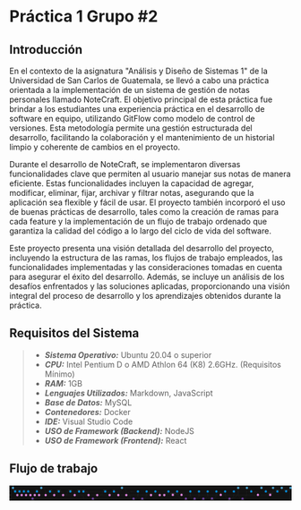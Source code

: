 # Práctica 1 Grupo #2

## Introducción

En el contexto de la asignatura "Análisis y Diseño de Sistemas 1" de la Universidad de San Carlos de Guatemala, se llevó a cabo una práctica orientada a la implementación de un sistema de gestión de notas personales llamado NoteCraft. El objetivo principal de esta práctica fue brindar a los estudiantes una experiencia práctica en el desarrollo de software en equipo, utilizando GitFlow como modelo de control de versiones. Esta metodología permite una gestión estructurada del desarrollo, facilitando la colaboración y el mantenimiento de un historial limpio y coherente de cambios en el proyecto.

Durante el desarrollo de NoteCraft, se implementaron diversas funcionalidades clave que permiten al usuario manejar sus notas de manera eficiente. Estas funcionalidades incluyen la capacidad de agregar, modificar, eliminar, fijar, archivar y filtrar notas, asegurando que la aplicación sea flexible y fácil de usar. El proyecto también incorporó el uso de buenas prácticas de desarrollo, tales como la creación de ramas para cada feature y la implementación de un flujo de trabajo ordenado que garantiza la calidad del código a lo largo del ciclo de vida del software.

Este proyecto presenta una visión detallada del desarrollo del proyecto, incluyendo la estructura de las ramas, los flujos de trabajo empleados, las funcionalidades implementadas y las consideraciones tomadas en cuenta para asegurar el éxito del desarrollo. Además, se incluye un análisis de los desafíos enfrentados y las soluciones aplicadas, proporcionando una visión integral del proceso de desarrollo y los aprendizajes obtenidos durante la práctica.

## Requisitos del Sistema

>- **_Sistema Operativo:_** Ubuntu 20.04 o superior
>- **_CPU:_** Intel Pentium D o AMD Athlon 64 (K8) 2.6GHz. (Requisitos Mínimo)
>- **_RAM:_** 1GB
>- **_Lenguajes Utilizados:_** Markdown, JavaScript
>- **_Base de Datos:_** MySQL
>- **_Contenedores:_** Docker
>- **_IDE:_** Visual Studio Code
>- **_USO de Framework (Backend):_** NodeJS
>- **_USO de Framework (Frontend):_** React

## Flujo de trabajo
![](./Images/workflow.drawio.png)
